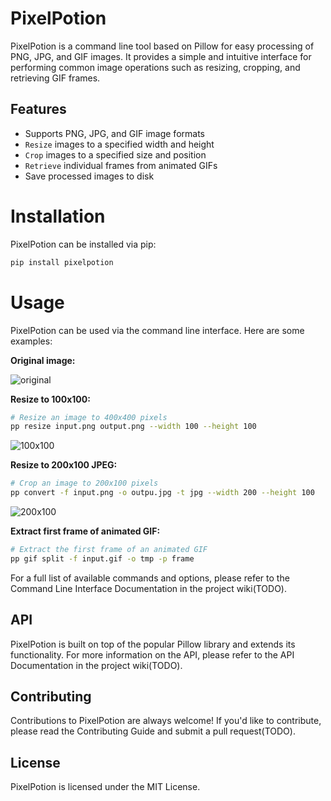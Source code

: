 # PixelPotion
PixelPotion is a command line tool based on Pillow for easy processing of PNG, JPG, and GIF images. It provides a simple and intuitive interface for performing common image operations such as resizing, cropping, and retrieving GIF frames.

## Features

- Supports PNG, JPG, and GIF image formats
- `Resize` images to a specified width and height
- `Crop` images to a specified size and position
- `Retrieve` individual frames from animated GIFs
- Save processed images to disk

# Installation
PixelPotion can be installed via pip:

```bash
pip install pixelpotion
```

# Usage
PixelPotion can be used via the command line interface. Here are some examples:

**Original image:**

![original](https://img.mjhxyz.top/00008-624526612.png)

**Resize to 100x100:**
```bash
# Resize an image to 400x400 pixels
pp resize input.png output.png --width 100 --height 100
```
![100x100](https://img.mjhxyz.top/outpu.png)


**Resize to 200x100 JPEG:**

```bash
# Crop an image to 200x100 pixels
pp convert -f input.png -o outpu.jpg -t jpg --width 200 --height 100
```
![200x100](https://img.mjhxyz.top/outpu.jpg)

**Extract first frame of animated GIF:**
```bash
# Extract the first frame of an animated GIF
pp gif split -f input.gif -o tmp -p frame
```

For a full list of available commands and options, please refer to the Command Line Interface Documentation in the project wiki(TODO).

## API

PixelPotion is built on top of the popular Pillow library and extends its functionality. For more information on the API, please refer to the API Documentation in the project wiki(TODO).

## Contributing

Contributions to PixelPotion are always welcome! If you'd like to contribute, please read the Contributing Guide and submit a pull request(TODO).

## License

PixelPotion is licensed under the MIT License.